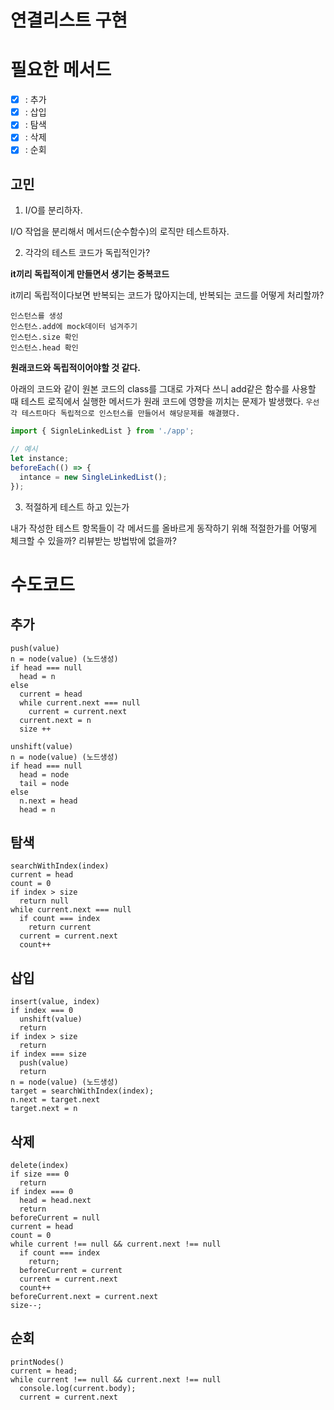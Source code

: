 # 연결리스트 구현

# 필요한 메서드

- [x] : 추가
- [x] : 삽입
- [x] : 탐색
- [x] : 삭제
- [x] : 순회

## 고민

1. I/O를 분리하자.

I/O 작업을 분리해서 메서드(순수함수)의 로직만 테스트하자.

2. 각각의 테스트 코드가 독립적인가?

**it끼리 독립적이게 만들면서 생기는 중복코드**

it끼리 독립적이다보면 반복되는 코드가 많아지는데, 반복되는 코드를 어떻게 처리할까?

```
인스턴스를 생성
인스턴스.add에 mock데이터 넘겨주기
인스턴스.size 확인
인스턴스.head 확인
```

**원래코드와 독립적이어야할 것 같다.**

아래의 코드와 같이 원본 코드의 class를 그대로 가져다 쓰니 add같은 함수를 사용할 때 테스트 로직에서 실행한 메서드가 원래 코드에 영향을 끼치는 문제가 발생했다. `우선 각 테스트마다 독립적으로 인스턴스를 만들어서 해당문제를 해결했다.`

```js
import { SignleLinkedList } from './app';

// 예시
let instance;
beforeEach(() => {
  intance = new SingleLinkedList();
});
```

3. 적절하게 테스트 하고 있는가

내가 작성한 테스트 항목들이 각 메서드를 올바르게 동작하기 위해 적절한가를 어떻게 체크할 수 있을까?
리뷰받는 방법밖에 없을까?

# 수도코드

## 추가

```
push(value)
n = node(value) (노드생성)
if head === null
  head = n
else
  current = head
  while current.next === null
    current = current.next
  current.next = n
  size ++
```

```
unshift(value)
n = node(value) (노드생성)
if head === null
  head = node
  tail = node
else
  n.next = head
  head = n
```

## 탐색

```
searchWithIndex(index)
current = head
count = 0
if index > size
  return null
while current.next === null
  if count === index
    return current
  current = current.next
  count++
```

## 삽입

```
insert(value, index)
if index === 0
  unshift(value)
  return
if index > size
  return
if index === size
  push(value)
  return
n = node(value) (노드생성)
target = searchWithIndex(index);
n.next = target.next
target.next = n
```

## 삭제

```
delete(index)
if size === 0
  return
if index === 0
  head = head.next
  return
beforeCurrent = null
current = head
count = 0
while current !== null && current.next !== null
  if count === index
    return;
  beforeCurrent = current
  current = current.next
  count++
beforeCurrent.next = current.next
size--;
```

## 순회

```
printNodes()
current = head;
while current !== null && current.next !== null
  console.log(current.body);
  current = current.next
```
